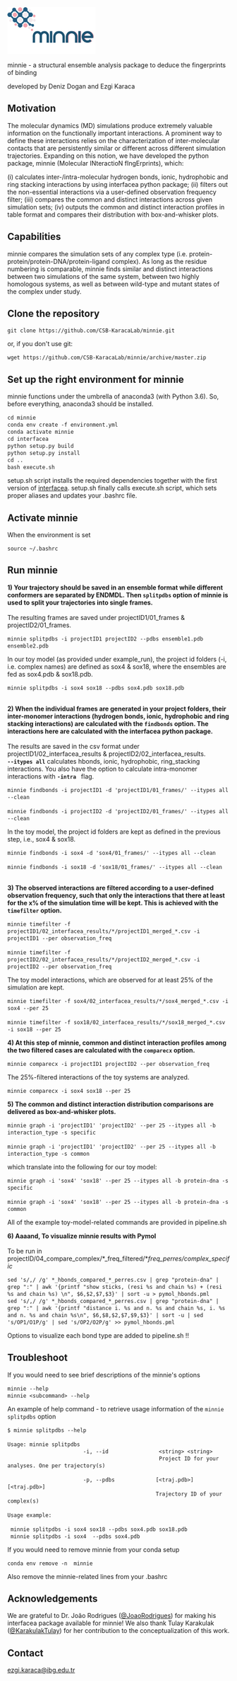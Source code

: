 <img src="logo.png" alt="logo" width="200" />


minnie - a structural ensemble analysis package to deduce the fingerprints of binding

developed by Deniz Dogan and Ezgi Karaca

## Motivation
The molecular dynamics (MD) simulations produce extremely valuable information on the functionally important interactions. A prominent way to define these interactions relies on the characterization of inter-molecular contacts that are persistently similar or different across different simulation trajectories. Expanding on this notion, we have developed the python package, minnie (Molecular INteractioN fIngErprints), which:

(i) calculates  inter-/intra-molecular hydrogen bonds, ionic, hydrophobic and ring stacking interactions by using interfacea python package;
(ii) filters out the non-essential interactions via a user-defined observation frequency filter;
(iii) compares the common and distinct interactions across given simulation sets;
(iv) outputs the common and distinct interaction profiles in table format and compares their distribution with box-and-whisker plots.

## Capabilities
minnie compares the simulation sets of any complex type (i.e. protein-protein/protein-DNA/protein-ligand complex). As long as the residue numbering is comparable, minnie finds similar and distinct interactions between two simulations of the same system, between two highly homologous systems, as well as between wild-type and mutant states of the complex under study.

## Clone the repository
```
git clone https://github.com/CSB-KaracaLab/minnie.git
```
or, if you don't use git:
```
wget https://github.com/CSB-KaracaLab/minnie/archive/master.zip
```

## Set up the right environment for minnie
minnie functions under the umbrella of anaconda3 (with Python 3.6). So, before everything, anaconda3 should be installed.
```
cd minnie
conda env create -f environment.yml
conda activate minnie
cd interfacea
python setup.py build
python setup.py install
cd ..
bash execute.sh

```
setup.sh script installs the required dependencies together with the first version of [interfacea](https://zenodo.org/record/3516439#.Xs91eBMzZBw).
setup.sh finally calls execute.sh script, which sets proper aliases and updates your .bashrc file.

## Activate minnie

When the environment is set
```
source ~/.bashrc
```

## **Run minnie**

**1) Your trajectory should be saved in an ensemble format while different conformers are separated by ENDMDL. Then `splitpdbs` option of minnie is used to split your trajectories into single frames.**\
\
The resulting frames are saved under projectID1/01_frames & projectID2/01_frames.
```
minnie splitpdbs -i projectID1 projectID2 --pdbs ensemble1.pdb ensemble2.pdb
```
In our toy model (as provided under example_run), the project id folders (-i, i.e. complex names) are defined as sox4 & sox18, where the ensembles are fed as sox4.pdb & sox18.pdb.
```
minnie splitpdbs -i sox4 sox18 --pdbs sox4.pdb sox18.pdb
```
\
**2) When the individual frames are generated in your project folders, their inter-monomer interactions (hydrogen bonds, ionic, hydrophobic and ring stacking interactions) are calculated with the `findbonds` option. The interactions here are calculated with the interfacea python package.**\
\
The results are saved in the csv format under projectID1/02_interfacea_results & projectID2/02_interfacea_results.\
**`--itypes all`** calculates hbonds, ionic, hydrophobic, ring_stacking interactions.
You also have the option to calculate intra-monomer interactions with **`-intra `** flag.
```
minnie findbonds -i projectID1 -d 'projectID1/01_frames/' --itypes all --clean

minnie findbonds -i projectID2 -d 'projectID2/01_frames/' --itypes all --clean

```
In the toy model, the project id folders are kept as defined in the previous step, i.e., sox4 & sox18.
```
minnie findbonds -i sox4 -d 'sox4/01_frames/' --itypes all --clean

minnie findbonds -i sox18 -d 'sox18/01_frames/' --itypes all --clean
```
\
**3) The observed interactions are filtered according to a user-defined observation frequency, such that only the interactions that there at least for the x% of the simulation time will be kept. This is achieved with the `timefilter` option.**
```
minnie timefilter -f projectID1/02_interfacea_results/*/projectID1_merged_*.csv -i projectID1 --per observation_freq

minnie timefilter -f projectID2/02_interfacea_results/*/projectID2_merged_*.csv -i projectID2 --per observation_freq
```
The toy model interactions, which are observed for at least 25% of the simulation are kept.
```
minnie timefilter -f sox4/02_interfacea_results/*/sox4_merged_*.csv -i sox4 --per 25

minnie timefilter -f sox18/02_interfacea_results/*/sox18_merged_*.csv -i sox18 --per 25
```

**4) At this step of minnie, common and distinct interaction profiles among the two filtered cases are calculated with the `comparecx` option.**
```
minnie comparecx -i projectID1 projectID2 --per observation_freq
```
The 25%-filtered interactions of the toy systems are analyzed.
```
minnie comparecx -i sox4 sox18 --per 25
```

**5) The common and distinct interaction distribution comparisons are delivered as box-and-whisker plots.**
```
minnie graph -i 'projectID1' 'projectID2' --per 25 --itypes all -b interaction_type -s specific

minnie graph -i 'projectID1' 'projectID2' --per 25 --itypes all -b interaction_type -s common
```
which translate into the following for our toy model:
```
minnie graph -i 'sox4' 'sox18' --per 25 --itypes all -b protein-dna -s specific

minnie graph -i 'sox4' 'sox18' --per 25 --itypes all -b protein-dna -s common
```

All of the example toy-model-related commands are provided in pipeline.sh

**6) Aaaand, To visualize minnie results with Pymol**\
\
To be run in projectID/04_compare_complex/\*_freq_filtered/\*_freq_perres/complex_specific_


```
sed 's/,/ /g' *_hbonds_compared_*_perres.csv | grep "protein-dna" | grep ":" | awk '{printf "show sticks, (resi %s and chain %s) + (resi %s and chain %s) \n", $6,$2,$7,$3}' | sort -u > pymol_hbonds.pml
sed 's/,/ /g' *_hbonds_compared_*_perres.csv | grep "protein-dna" | grep ":" | awk '{printf "distance i. %s and n. %s and chain %s, i. %s and n. %s and chain %s\n", $6,$8,$2,$7,$9,$3}' | sort -u | sed 's/OP1/O1P/g' | sed 's/OP2/O2P/g' >> pymol_hbonds.pml
```

 Options to visualize each bond type are added to pipeline.sh !!



## Troubleshoot
If you would need to see brief descriptions of the minnie's options

```
minnie --help
minnie <subcommand> --help
```
An example of help command - to retrieve usage information of the `minnie splitpdbs` option

```
$ minnie splitpdbs --help

Usage: minnie splitpdbs
                        -i, --id                <string> <string>
                                                Project ID for your analyses. One per trajectory(s)

                        -p, --pdbs             [<traj.pdb>] [<traj.pdb>]
                                               Trajectory ID of your complex(s)

Usage example:

 minnie splitpdbs -i sox4 sox18 --pdbs sox4.pdb sox18.pdb
 minnie splitpdbs -i sox4  --pdbs sox4.pdb

```

If you would need to remove minnie from your conda setup
```
conda env remove -n  minnie
```
Also remove the minnie-related lines from your .bashrc

## Acknowledgements
We are grateful to Dr. João Rodrigues ([@JoaoRodrigues](https://github.com/JoaoRodrigues)) for making his interfacea package available for minnie! We also thank Tulay Karakulak ([@KarakulakTulay](https://github.com/KarakulakTulay)) for her contribution to the conceptualization of this work.

## Contact
ezgi.karaca@ibg.edu.tr
